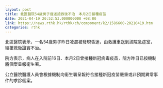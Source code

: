 ```yaml
---
layout: post
title: 北區醫院54歲男子昏迷搶救後不治　本月2日接種疫苗
date: 2021-04-19 20:52:53.000000000 +08:00
link: https://news.rthk.hk/rthk/ch/component/k2/1586600-20210419.htm
categories: rthk
---
```


北區醫院表示，一名54歲男子昨日凌晨被發現昏迷，由救護車送到該院急症室，經搶救後證實不治。
 
院方表示，病人在入院前16日、本月2日曾接種新冠病毒疫苗，院方昨日已按機制將個案呈報衞生署。
 
公立醫院醫護人員會根據機制向衞生署呈報符合接種新冠疫苗嚴重或非預期異常事件的求診個案。
